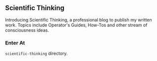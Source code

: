 ## Scientific Thinking

Introducing Scientific Thinking, a professional blog to publish my written work. Topics include Operator's Guides, How-Tos and other stream of consciousness ideas.

### Enter At
`scientific-thinking` directory.
